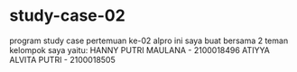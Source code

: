 # study-case-02
program study case pertemuan ke-02 alpro ini saya buat bersama 2 teman kelompok saya yaitu:
HANNY PUTRI MAULANA - 2100018496
ATIYYA  ALVITA PUTRI - 2100018505
